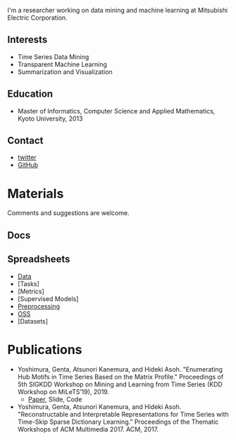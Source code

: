 I'm a researcher working on data mining and machine learning at Mitsubishi Electric Corporation.

## Interests
* Time Series Data Mining
* Transparent Machine Learning
* Summarization and Visualization

## Education
* Master of Informatics, Computer Science and Applied Mathematics, Kyoto University, 2013

## Contact
* [twitter](https://twitter.com/intellygenta)
* [GitHub](https://github.com/intellygenta)

# Materials
Comments and suggestions are welcome.

## Docs

## Spreadsheets
* [Data](https://docs.google.com/spreadsheets/d/1oETBfjLeDKrTrTAXhJUMuYnBb10IVLkZvNuR0zSF1fc/edit?usp=sharing)
* [Tasks]
* [Metrics]
* [Supervised Models]
* [Preprocessing](https://docs.google.com/spreadsheets/d/1NTqOdYUAI8tpsV7QgBr2aL2iexuA6XY3TY_igtBymhA/edit?usp=sharing)
* [OSS](https://docs.google.com/spreadsheets/d/1owsjLUnBYqdQcKppCyMI9venIurvd6sJJ77yGl9iRHw/edit?usp=sharing)
* [Datasets]

# Publications
* Yoshimura, Genta, Atsunori Kanemura, and Hideki Asoh. "Enumerating Hub Motifs in Time Series Based on the Matrix Profile." Proceedings of 5th SIGKDD Workshop on Mining and Learning from Time Series (KDD Workshop on MiLeTS’19), 2019.
    * [Paper](https://milets19.github.io/papers/milets19_paper_5.pdf), Slide, Code
* Yoshimura, Genta, Atsunori Kanemura, and Hideki Asoh. "Reconstructable and Interpretable Representations for Time Series with Time-Skip Sparse Dictionary Learning." Proceedings of the Thematic Workshops of ACM Multimedia 2017. ACM, 2017.
